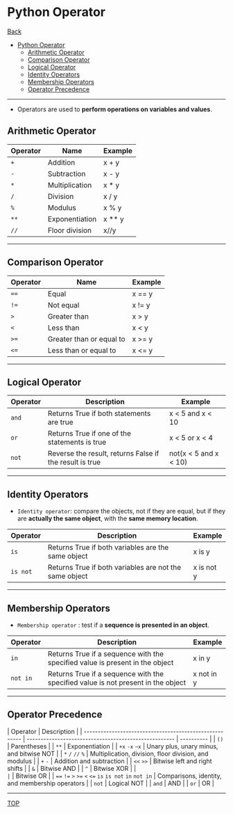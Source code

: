 # Python Operator

[Back](./index.md)

- [Python Operator](#python-operator)
  - [Arithmetic Operator](#arithmetic-operator)
  - [Comparison Operator](#comparison-operator)
  - [Logical Operator](#logical-operator)
  - [Identity Operators](#identity-operators)
  - [Membership Operators](#membership-operators)
  - [Operator Precedence](#operator-precedence)

---

- Operators are used to **perform operations on variables and values**.

## Arithmetic Operator

| Operator | Name           | Example  |
| -------- | -------------- | -------- |
| `+`      | Addition       | x + y    |
| `-`      | Subtraction    | x - y    |
| `*`      | Multiplication | x \* y   |
| `/`      | Division       | x / y    |
| `%`      | Modulus        | x % y    |
| `**`     | Exponentiation | x \*\* y |
| `//`     | Floor division | x//y     |

---

## Comparison Operator

| Operator | Name                     | Example |
| -------- | ------------------------ | ------- |
| `==`     | Equal                    | x == y  |
| `!=`     | Not equal                | x != y  |
| `>`      | Greater than             | x > y   |
| `<`      | Less than                | x < y   |
| `>=`     | Greater than or equal to | x >= y  |
| `<=`     | Less than or equal to    | x <= y  |

---

## Logical Operator

| Operator | Description                                             | Example               |
| -------- | ------------------------------------------------------- | --------------------- |
| `and`    | Returns True if both statements are true                | x < 5 and x < 10      |
| `or`     | Returns True if one of the statements is true           | x < 5 or x < 4        |
| `not`    | Reverse the result, returns False if the result is true | not(x < 5 and x < 10) |

---

## Identity Operators

- `Identity operator`: compare the objects, not if they are equal, but if they are **actually the same object**, with the **same memory location**.

| Operator | Description                                            | Example    |
| -------- | ------------------------------------------------------ | ---------- |
| `is`     | Returns True if both variables are the same object     | x is y     |
| `is not` | Returns True if both variables are not the same object | x is not y |

---

## Membership Operators

- `Membership operator` : test if a **sequence is presented in an object**.

| Operator | Description                                                                      | Example    |
| -------- | -------------------------------------------------------------------------------- | ---------- |
| `in`     | Returns True if a sequence with the specified value is present in the object     | x in y     |
| `not in` | Returns True if a sequence with the specified value is not present in the object | x not in y |

---

## Operator Precedence

| Operator                                                | Description                                           |
| ------------------------------------------------------- | ----------------------------------------------------- | ---------- |
| `()`                                                    | Parentheses                                           |
| `**`                                                    | Exponentiation                                        |
| `+x` `-x` `~x`                                          | Unary plus, unary minus, and bitwise NOT              |
| `*` `/` `//` `%`                                        | Multiplication, division, floor division, and modulus |
| `+` `-`                                                 | Addition and subtraction                              |
| `<<` `>>`                                               | Bitwise left and right shifts                         |
| `&`                                                     | Bitwise AND                                           |
| `^`                                                     | Bitwise XOR                                           |
| `                                                       | `                                                     | Bitwise OR |
| `==` `!=` `>` `>=` `<` `<=` `is` `is not` `in` `not in` | Comparisons, identity, and membership operators       |
| `not`                                                   | Logical NOT                                           |
| `and`                                                   | AND                                                   |
| `or`                                                    | OR                                                    |

---

[TOP](#python-operator)
